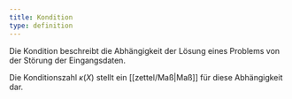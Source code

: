 ```yaml
---
title: Kondition
type: definition
---
```


Die Kondition beschreibt die Abhängigkeit der Lösung eines Problems von der Störung der Eingangsdaten.

Die Konditionszahl $\kappa(X)$ stellt ein [[zettel/Maß|Maß]] für diese Abhängigkeit dar.